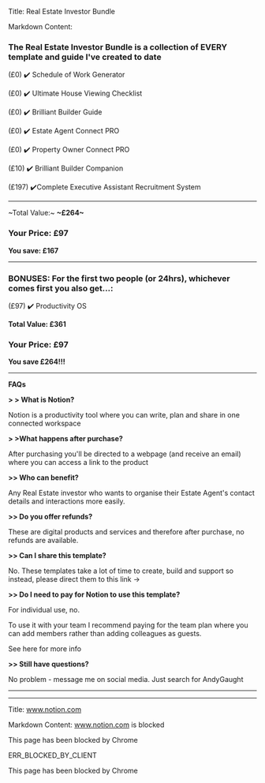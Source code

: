Title: Real Estate Investor Bundle

Markdown Content:
### **The Real Estate Investor Bundle is a collection of EVERY template and guide I've created to date**

(£0) ✔️ Schedule of Work Generator

(£0) ✔️ Ultimate House Viewing Checklist

(£0) ✔️ Brilliant Builder Guide

(£0) ✔️ Estate Agent Connect PRO

(£0) ✔️ Property Owner Connect PRO

(£10) ✔️ Brilliant Builder Companion

(£197) ✔️Complete Executive Assistant Recruitment System

* * *

~Total Value:~ **~£264~**

### **Your Price: £97**

**You save: £167**

* * *

### BONUSES: For the first two people (or 24hrs), whichever comes first you also get...:

(£97) ✔️ Productivity OS

**Total Value: £361**

### **Your Price: £97**

**You save £264!!!**

* * *

**FAQs**

**\> \> What is Notion?**

Notion is a productivity tool where you can write, plan and share in one connected workspace

**\> \>What happens after purchase?**

After purchasing you'll be directed to a webpage (and receive an email) where you can access a link to the product

**\>\> Who can benefit?**

Any Real Estate investor who wants to organise their Estate Agent's contact details and interactions more easily.

**\>\> Do you offer refunds?**

These are digital products and services and therefore after purchase, no refunds are available.

**\>\> Can I share this template?**

No. These templates take a lot of time to create, build and support so instead, please direct them to this link -\> 

**\>\> Do I need to pay for Notion to use this template?**

For individual use, no.

To use it with your team I recommend paying for the team plan where you can add members rather than adding colleagues as guests.

See here for more info 

**\>\> Still have questions?**

No problem - message me on social media. Just search for AndyGaught

* * *

---

Title: www.notion.com

Markdown Content:
www.notion.com is blocked

This page has been blocked by Chrome

ERR\_BLOCKED\_BY\_CLIENT

This page has been blocked by Chrome

